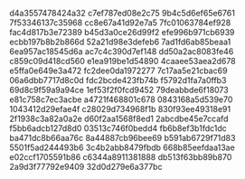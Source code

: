d4a3557478424a32
c7ef787ed08e2c75
9b4c5d6ef65e6761
7f53346137c35968
cc8e67a41d92e7a5
7fc01063784ef928
fac4d817b3e72389
b45d3a0ce26d99f2
efe996b971cb6939
ecbb197b8b2b866d
52a21d98e3defeb6
7ad1fd6ab85beaa1
6ea957ac18545d6a
ac7c4c390d7ef148
dd50a2ac8083fe46
c859c09d418cd560
e1ea919be1d54890
4caaee53aea2d678
e5ffa0e649e3a472
fc2dee0da1972277
7c17aa5e21cbac69
06a6dbb7717d8c0d
fdc2bcde423fb74b
f5792d1fa7a0ffb3
69d8c9f59a9a94ce
1ef53f2f0fcd9452
79deabbde6f18073
e81c758c7ec3acbe
a4721f468801c678
0843168a5d539e70
1043412d29efae4f
c28029d734968f1b
830f93ee49318e91
2f1938c3a82a0a2e
d60f2aa1568f8ed1
2abcdbe45e7ccafd
f5bb6adcb127d8d0
03513c746f0bedd4
fb6b8ef3b1fdc1dc
ba471dc8b66aa76c
8a44887cb96bee69
b591ab6729f71d83
5501f5ad244493b6
3c4b2abb8479fbdb
668b85eefdaa13ae
e02ccf1705591b86
c6344a8911381888
db513f63bb89b870
2a9d3f77792e9409
32d0d279e6a377bc

